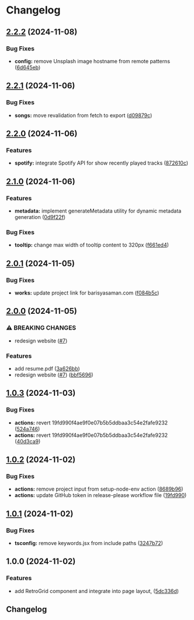 # Changelog

## [2.2.2](https://github.com/chimpdev/bencan.net/compare/v2.2.1...v2.2.2) (2024-11-08)


### Bug Fixes

* **config:** remove Unsplash image hostname from remote patterns ([6d645eb](https://github.com/chimpdev/bencan.net/commit/6d645ebeebaeb5c109b2386dc0074f74f6d8e7e7))

## [2.2.1](https://github.com/chimpdev/bencan.net/compare/v2.2.0...v2.2.1) (2024-11-06)


### Bug Fixes

* **songs:** move revalidation from fetch to export ([d09879c](https://github.com/chimpdev/bencan.net/commit/d09879c06fa94a54f1433bb0587edbd0d2f70216))

## [2.2.0](https://github.com/chimpdev/bencan.net/compare/v2.1.0...v2.2.0) (2024-11-06)


### Features

* **spotify:** integrate Spotify API for show recently played tracks ([872610c](https://github.com/chimpdev/bencan.net/commit/872610c7d642c4b55d85e3688c011ee045b69a58))

## [2.1.0](https://github.com/chimpdev/bencan.net/compare/v2.0.1...v2.1.0) (2024-11-06)


### Features

* **metadata:** implement generateMetadata utility for dynamic metadata generation ([0d9f22f](https://github.com/chimpdev/bencan.net/commit/0d9f22f2051d9380f7db5e63d9c04848dfdd84e9))


### Bug Fixes

* **tooltip:** change max width of tooltip content to 320px ([f661ed4](https://github.com/chimpdev/bencan.net/commit/f661ed48d975e5c638fc5dfcdfb829426f3f0209))

## [2.0.1](https://github.com/chimpdev/bencan.net/compare/v2.0.0...v2.0.1) (2024-11-05)


### Bug Fixes

* **works:** update project link for barisyasaman.com ([f084b5c](https://github.com/chimpdev/bencan.net/commit/f084b5c46f6764cf12e82caac91db61f7647c6fa))

## [2.0.0](https://github.com/chimpdev/bencan.net/compare/v1.0.3...v2.0.0) (2024-11-05)


### ⚠ BREAKING CHANGES

* redesign website ([#7](https://github.com/chimpdev/bencan.net/issues/7))

### Features

* add resume.pdf ([3a626bb](https://github.com/chimpdev/bencan.net/commit/3a626bb25bcc8f74b117af74788097b3d09fa192))
* redesign website ([#7](https://github.com/chimpdev/bencan.net/issues/7)) ([bbf5696](https://github.com/chimpdev/bencan.net/commit/bbf569605134e5dbcc7676ef40098b2e3b967053))

## [1.0.3](https://github.com/chimpdev/bencan.net/compare/v1.0.2...v1.0.3) (2024-11-03)


### Bug Fixes

* **actions:** revert 19fd990f4ae9f0e07b5b5ddbaa3c54e2fafe9232 ([524a746](https://github.com/chimpdev/bencan.net/commit/524a7463feeb78609344859b039e3e3f9ef60b7e))
* **actions:** revert 19fd990f4ae9f0e07b5b5ddbaa3c54e2fafe9232 ([40d3ca9](https://github.com/chimpdev/bencan.net/commit/40d3ca9bd4bad308f065fceb95766827f85ffcd9))

## [1.0.2](https://github.com/chimpdev/bencan.net/compare/v1.0.1...v1.0.2) (2024-11-02)


### Bug Fixes

* **actions:** remove project input from setup-node-env action ([8689b96](https://github.com/chimpdev/bencan.net/commit/8689b966c082338139e49cfcb0c01979b9f11b43))
* **actions:** update GitHub token in release-please workflow file ([19fd990](https://github.com/chimpdev/bencan.net/commit/19fd990f4ae9f0e07b5b5ddbaa3c54e2fafe9232))

## [1.0.1](https://github.com/chimpdev/bencan.net/compare/v1.0.0...v1.0.1) (2024-11-02)


### Bug Fixes

* **tsconfig:** remove keywords.jsx from include paths ([3247b72](https://github.com/chimpdev/bencan.net/commit/3247b722bd2cabd09a4240d8ed7aef98ceb7da0f))

## 1.0.0 (2024-11-02)


### Features

* add RetroGrid component and integrate into page layout, ([5dc336d](https://github.com/chimpdev/bencan.net/commit/5dc336dc5c94a839f9abcaccb5102858765cb92a))

## Changelog
